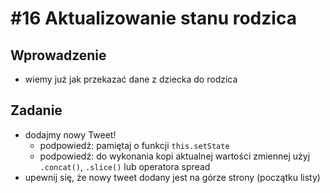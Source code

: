 # #16 Aktualizowanie stanu rodzica

## Wprowadzenie

- wiemy już jak przekazać dane z dziecka do rodzica

## Zadanie

- dodajmy nowy Tweet!
  - podpowiedź: pamiętaj o funkcji `this.setState`
  - podpowiedź: do wykonania kopi aktualnej wartości zmiennej użyj `.concat()`, `.slice()` 
    lub operatora spread
- upewnij się, że nowy tweet dodany jest na górze strony (początku listy)